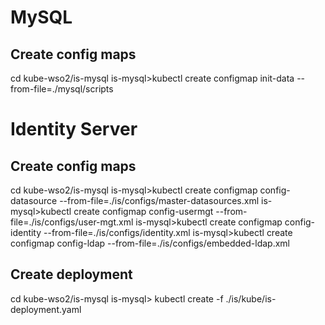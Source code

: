 
# MySQL
## Create config maps
cd kube-wso2/is-mysql
is-mysql>kubectl create configmap init-data --from-file=./mysql/scripts



# Identity Server
## Create config maps
cd kube-wso2/is-mysql
is-mysql>kubectl create configmap config-datasource --from-file=./is/configs/master-datasources.xml
is-mysql>kubectl create configmap config-usermgt --from-file=./is/configs/user-mgt.xml
is-mysql>kubectl create configmap config-identity --from-file=./is/configs/identity.xml
is-mysql>kubectl create configmap config-ldap --from-file=./is/configs/embedded-ldap.xml


## Create deployment
cd kube-wso2/is-mysql
is-mysql> kubectl create -f ./is/kube/is-deployment.yaml

